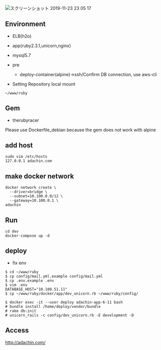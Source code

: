![スクリーンショット 2019-11-23 23 05 17](https://user-images.githubusercontent.com/5633085/69479890-bf1b6f80-0e45-11ea-856a-6290a5c8430b.jpg)

## Environment

- ELB(h2o)
- app(ruby2.3.1,unicorn,nginx)
- mysql5.7

- pre
  - deploy-container(alpine)→ssh/Confirm DB connection, use aws-cli

- Setting Repository
local mount

```
~/www/ruby
```

## Gem

- therubyracer

Please use Dockerfile_debian because the gem does not work with alpine

## add host

```
sudo vim /etc/hosts
127.0.0.1 adachin.com
```

## make docker network

```
docker network create \
  --driver=bridge \
  --subnet=10.100.0.0/12 \
  --gateway=10.100.0.1 \
adachin
```

## Run

```
cd dev
docker-compose up -d
```

## deploy

- fix env
```
$ cd ~/www/ruby
$ cp config/mail.yml.example config/mail.yml
$ cp .env.example .env
$ vim .env
DATABASE_HOST="10.100.51.11"
$ cp ~/www/ruby/docker/app/dev_unicorn.rb ~/www/ruby/config/
```

```
$ docker exec -it --user deploy adachin-app-6-11 bash
# bundle install /home/deploy/vendor/bundle
# rake db:init
# unicorn_rails -c config/dev_unicorn.rb -E development -D
```

## Access

http://adachin.com/

